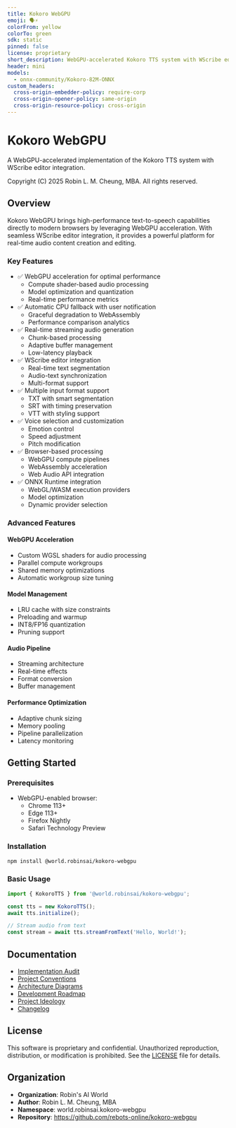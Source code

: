 ```yaml
---
title: Kokoro WebGPU
emoji: 🗣️⚡
colorFrom: yellow
colorTo: green
sdk: static
pinned: false
license: proprietary
short_description: WebGPU-accelerated Kokoro TTS system with WScribe editor integration
header: mini
models:
  - onnx-community/Kokoro-82M-ONNX
custom_headers:
  cross-origin-embedder-policy: require-corp
  cross-origin-opener-policy: same-origin
  cross-origin-resource-policy: cross-origin
---
```


# Kokoro WebGPU

A WebGPU-accelerated implementation of the Kokoro TTS system with WScribe editor integration.

Copyright (C) 2025 Robin L. M. Cheung, MBA. All rights reserved.

## Overview

Kokoro WebGPU brings high-performance text-to-speech capabilities directly to modern browsers by leveraging WebGPU acceleration. With seamless WScribe editor integration, it provides a powerful platform for real-time audio content creation and editing.

### Key Features

- ✅ WebGPU acceleration for optimal performance
  - Compute shader-based audio processing
  - Model optimization and quantization
  - Real-time performance metrics
- ✅ Automatic CPU fallback with user notification
  - Graceful degradation to WebAssembly
  - Performance comparison analytics
- ✅ Real-time streaming audio generation
  - Chunk-based processing
  - Adaptive buffer management
  - Low-latency playback
- ✅ WScribe editor integration
  - Real-time text segmentation
  - Audio-text synchronization
  - Multi-format support
- ✅ Multiple input format support
  - TXT with smart segmentation
  - SRT with timing preservation
  - VTT with styling support
- ✅ Voice selection and customization
  - Emotion control
  - Speed adjustment
  - Pitch modification
- ✅ Browser-based processing
  - WebGPU compute pipelines
  - WebAssembly acceleration
  - Web Audio API integration
- ✅ ONNX Runtime integration
  - WebGL/WASM execution providers
  - Model optimization
  - Dynamic provider selection

### Advanced Features

#### WebGPU Acceleration
- Custom WGSL shaders for audio processing
- Parallel compute workgroups
- Shared memory optimizations
- Automatic workgroup size tuning

#### Model Management
- LRU cache with size constraints
- Preloading and warmup
- INT8/FP16 quantization
- Pruning support

#### Audio Pipeline
- Streaming architecture
- Real-time effects
- Format conversion
- Buffer management

#### Performance Optimization
- Adaptive chunk sizing
- Memory pooling
- Pipeline parallelization
- Latency monitoring

## Getting Started

### Prerequisites

- WebGPU-enabled browser:
  - Chrome 113+
  - Edge 113+
  - Firefox Nightly
  - Safari Technology Preview

### Installation

```bash
npm install @world.robinsai/kokoro-webgpu
```

### Basic Usage

```typescript
import { KokoroTTS } from '@world.robinsai/kokoro-webgpu';

const tts = new KokoroTTS();
await tts.initialize();

// Stream audio from text
const stream = await tts.streamFromText('Hello, World!');
```

## Documentation

- [Implementation Audit](docs/IMPLEMENTATION_AUDIT.md)
- [Project Conventions](docs/CONVENTIONS.md)
- [Architecture Diagrams](docs/DIAGRAMS.md)
- [Development Roadmap](docs/TODO.md)
- [Project Ideology](docs/IDEOLOGIES.md)
- [Changelog](docs/CHANGELOG.md)

## License

This software is proprietary and confidential. Unauthorized reproduction, distribution, or modification is prohibited. See the [LICENSE](LICENSE) file for details.

## Organization

- **Organization**: Robin's AI World
- **Author**: Robin L. M. Cheung, MBA
- **Namespace**: world.robinsai.kokoro-webgpu
- **Repository**: https://github.com/rebots-online/kokoro-webgpu

